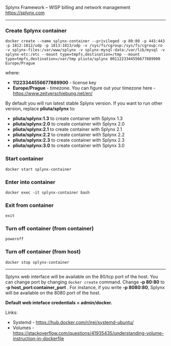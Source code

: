 Splynx Framework – WISP billing and network management  
https://splynx.com

---

### Create Splynx container  
`docker create --name splynx-container --privileged -p 80:80 -p 443:443 -p 1812:1812/udp -p 1813:1813/udp -v /sys/fs/cgroup:/sys/fs/cgroup:ro -v splynx-files:/var/www/splynx -v splynx-mysql-data:/var/lib/mysql -v splynx-etc:/etc --mount type=tmpfs,destination=/tmp --mount type=tmpfs,destination=/var/tmp pliuta/splynx 0011223344556677889900 Europe/Prague`

where:  
* **11223344556677889900** - license key
* **Europe/Prague** - timezone. You can figure out your timezone here - https://www.zeitverschiebung.net/en/

By default you will run latest stable Splynx version. If you want to run other version, replace **pliuta/splynx** to:
* **pliuta/splynx:1.3** to create container with Splynx 1.3  
* **pliuta/splynx:2.0** to create container with Splynx 2.0  
* **pliuta/splynx:2.1** to create container with Splynx 2.1  
* **pliuta/splynx:2.2** to create container with Splynx 2.2  
* **pliuta/splynx:2.3** to create container with Splynx 2.3  
* **pliuta/splynx:3.0** to create container with Splynx 3.0  

### Start container  
`docker start splynx-container`

### Enter into container  
`docker exec -it splynx-container bash`

### Exit from container  
`exit`

### Turn off container (from container)  
`poweroff`

### Turn off container (from host)
`docker stop splynx-container`

---
Splynx web interface will be available on the 80/tcp port of the host. You can change port by changing `docker create` command. Change **-p 80:80** to **\-p host_port:container_port** . For instance, if you write **-p 8080:80**, Splynx will be available on the 8080 port of the host.  

**Default web inteface credentials = admin/docker.**

Links:  
* Systemd - https://hub.docker.com/r/jrei/systemd-ubuntu/
* Volumes - https://stackoverflow.com/questions/41935435/understanding-volume-instruction-in-dockerfile
